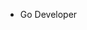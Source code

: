 
- Go Developer

<!---
devnth/devnth is a ✨ special ✨ repository because its `README.md` (this file) appears on your GitHub profile.
You can click the Preview link to take a look at your changes.
--->
